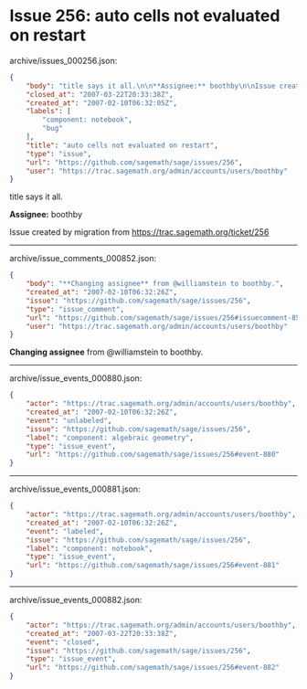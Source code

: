 # Issue 256: auto cells not evaluated on restart

archive/issues_000256.json:
```json
{
    "body": "title says it all.\n\n**Assignee:** boothby\n\nIssue created by migration from https://trac.sagemath.org/ticket/256\n\n",
    "closed_at": "2007-03-22T20:33:38Z",
    "created_at": "2007-02-10T06:32:05Z",
    "labels": [
        "component: notebook",
        "bug"
    ],
    "title": "auto cells not evaluated on restart",
    "type": "issue",
    "url": "https://github.com/sagemath/sage/issues/256",
    "user": "https://trac.sagemath.org/admin/accounts/users/boothby"
}
```
title says it all.

**Assignee:** boothby

Issue created by migration from https://trac.sagemath.org/ticket/256





---

archive/issue_comments_000852.json:
```json
{
    "body": "**Changing assignee** from @williamstein to boothby.",
    "created_at": "2007-02-10T06:32:26Z",
    "issue": "https://github.com/sagemath/sage/issues/256",
    "type": "issue_comment",
    "url": "https://github.com/sagemath/sage/issues/256#issuecomment-852",
    "user": "https://trac.sagemath.org/admin/accounts/users/boothby"
}
```

**Changing assignee** from @williamstein to boothby.



---

archive/issue_events_000880.json:
```json
{
    "actor": "https://trac.sagemath.org/admin/accounts/users/boothby",
    "created_at": "2007-02-10T06:32:26Z",
    "event": "unlabeled",
    "issue": "https://github.com/sagemath/sage/issues/256",
    "label": "component: algebraic geometry",
    "type": "issue_event",
    "url": "https://github.com/sagemath/sage/issues/256#event-880"
}
```



---

archive/issue_events_000881.json:
```json
{
    "actor": "https://trac.sagemath.org/admin/accounts/users/boothby",
    "created_at": "2007-02-10T06:32:26Z",
    "event": "labeled",
    "issue": "https://github.com/sagemath/sage/issues/256",
    "label": "component: notebook",
    "type": "issue_event",
    "url": "https://github.com/sagemath/sage/issues/256#event-881"
}
```



---

archive/issue_events_000882.json:
```json
{
    "actor": "https://trac.sagemath.org/admin/accounts/users/boothby",
    "created_at": "2007-03-22T20:33:38Z",
    "event": "closed",
    "issue": "https://github.com/sagemath/sage/issues/256",
    "type": "issue_event",
    "url": "https://github.com/sagemath/sage/issues/256#event-882"
}
```
